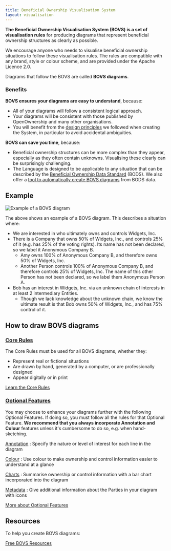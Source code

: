 ```yaml
---
title: Beneficial Ownership Visualisation System
layout: visualisation
---
```


**The Beneficial Ownership Visualisation System (BOVS) is a set of visualisation rules** for producing diagrams that represent beneficial ownership structures as clearly as possible.

We encourage anyone who needs to visualise beneficial ownership situations to follow these visualisation rules. The rules are compatible with any brand, style or colour scheme, and are provided under the Apache Licence 2.0.

Diagrams that follow the BOVS are called **BOVS diagrams**.

### Benefits

**BOVS ensures your diagrams are easy to understand**, because:

* All of your diagrams will follow a consistent logical approach.
* Your diagrams will be consistent with those published by OpenOwnership and many other organisations.
* You will benefit from the [design principles]() we followed when creating the System, in particular to avoid accidental ambiguities.

**BOVS can save you time**, because:

* Beneficial ownership structures can be more complex than they appear, especially as they often contain unknowns. Visualising these clearly can be surprisingly challenging.
* The Language is designed to be applicable to any situation that can be described by the [Beneficial Ownership Data Standard]() (BODS). We also offer a [tool to automatically create BOVS diagrams]() from BODS data.

## Example

![Example of a BOVS diagram](bovs-index-example.jpg)

The above shows an example of a BOVS diagram. This describes a situation where:

* We are interested in who ultimately owns and controls Widgets, Inc.
* There is a Company that owns 50% of Widgets, Inc., and controls 25% of it (e.g. has 25% of the voting rights). Its name has not been declared, so we label it Anonymous Company B.
	* Amy owns 100% of Anonymous Company B, and therefore owns 50% of Widgets, Inc.
	* Another Person controls 100% of Anonymous Company B, and therefore controls 25% of Widgets, Inc. The name of this other Person has not been declared, so we label them Anonymous Person A.
* Bob has an interest in Widgets, Inc. via an unknown chain of interests in at least 2 intermediary Entities.
  * Though we lack knowledge about the unknown chain, we know the ultimate result is that Bob owns 50% of Widgets, Inc., and has 75% control of it.

## How to draw BOVS diagrams

### [Core Rules](/visualisation/core)

The Core Rules must be used for all BOVS diagrams, whether they:

* Represent real or fictional situations
* Are drawn by hand, generated by a computer, or are professionally designed
* Appear digitally or in print

[Learn the Core Rules](/visualisation/core)

### [Optional Features](/visualisation/optional/)

You may choose to enhance your diagrams further with the following Optional Features. If doing so, you must follow all the rules for that Optional Feature. **We recommend that you always incorporate Annotation and Colour** features unless it's cumbersome to do so, e.g. when hand-sketching.

[Annotation](/visualisation/optional/)
: Specify the nature or level of interest for each line in the diagram

[Colour](/visualisation/optional/)
: Use colour to make ownership and control information easier to understand at a glance

[Charts](/visualisation/optional/)
: Summarise ownership or control information with a bar chart incorporated into the diagram

[Metadata](/visualisation/optional/)
: Give additional information about the Parties in your diagram with icons

[More about Optional Features](/visualisation/optional)

## Resources

To help you create BOVS diagrams:

[Free BOVS Resources](/visualisation/resources)